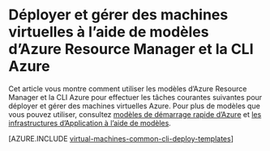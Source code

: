 <properties
    pageTitle="Déployer et gérer la machine virtuelle avec les modèles | Microsoft Azure"
    description="Déployer et gérer les configurations courantes de Azure des machines virtuelles à l’aide des modèles du Gestionnaire de ressources et la CLI d’Azure."
    services="virtual-machines-linux"
    documentationCenter=""
    authors="squillace"
    manager="timlt"
    editor=""
    tags="azure-resource-manager"/>

<tags
    ms.service="virtual-machines-linux"
    ms.workload="infrastructure-services"
    ms.tgt_pltfrm="vm-linux"
    ms.devlang="na"
    ms.topic="article"
    ms.date="08/23/2016"
    ms.author="rasquill"/>

# <a name="deploy-and-manage-virtual-machines-by-using-azure-resource-manager-templates-and-the-azure-cli"></a>Déployer et gérer des machines virtuelles à l’aide de modèles d’Azure Resource Manager et la CLI Azure

Cet article vous montre comment utiliser les modèles d’Azure Resource Manager et la CLI Azure pour effectuer les tâches courantes suivantes pour déployer et gérer des machines virtuelles Azure. Pour plus de modèles que vous pouvez utiliser, consultez [modèles de démarrage rapide d’Azure](https://azure.microsoft.com/documentation/templates/) et [les infrastructures d’Application à l’aide de modèles](virtual-machines-linux-app-frameworks.md).


[AZURE.INCLUDE [virtual-machines-common-cli-deploy-templates](../../includes/virtual-machines-common-cli-deploy-templates.md)]
